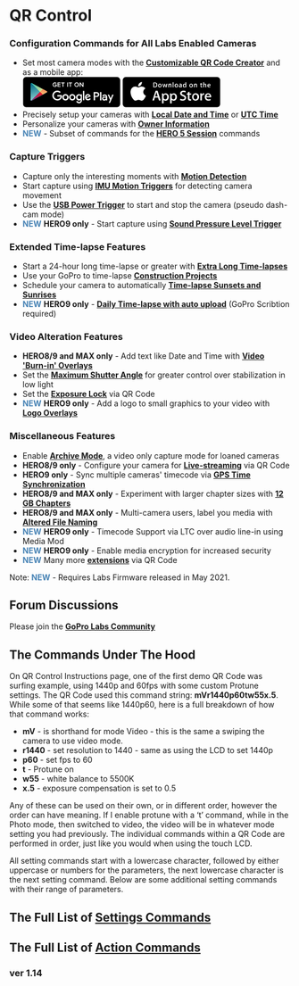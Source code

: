 # QR Control

### Configuration Commands for All Labs Enabled Cameras
* Set most camera modes with the [**Customizable QR Code Creator**](./custom)
and as a mobile app:<br>
[![google play](google-play-823.png)](https://play.google.com/store/apps/details?id=com.miscdata.qrcontrol)
[![apple app store](apple-store-823.png)](https://apps.apple.com/us/app/gopro-app/id1518134202)
* Precisely setup your cameras with [**Local Date and Time**](./precisiontime) or [**UTC Time**](./precisiontime_utc)
* Personalize your cameras with [**Owner Information**](./owner)
* <span style="color:steelblue">**NEW**</span> - Subset of commands for the [**HERO 5 Session**](./session5) commands

### Capture Triggers 
* Capture only the interesting moments with [**Motion Detection**](./motion)
* Start capture using [**IMU Motion Triggers**](./imutrigger) for detecting camera movement
* Use the [**USB Power Trigger**](./usb) to start and stop the camera (pseudo dash-cam mode)
* <span style="color:steelblue">**NEW**</span> **HERO9 only** - Start capture using [**Sound Pressure Level Trigger**](./spltrigger)

### Extended Time-lapse Features
* Start a 24-hour long time-lapse or greater with [**Extra Long Time-lapses**](./longtimelapse)
* Use your GoPro to time-lapse [**Construction Projects**](./construction)
* Schedule your camera to automatically [**Time-lapse Sunsets and Sunrises**](./solartimelapse)
* <span style="color:steelblue">**NEW**</span> **HERO9 only** - [**Daily Time-lapse with auto upload**](./dailytl) (GoPro Scribtion required)

### Video Alteration Features
* **HERO8/9 and MAX only** - Add text like Date and Time with [**Video 'Burn-in' Overlays**](./overlays)
* Set the [**Maximum Shutter Angle**](./maxshut) for greater control over stabilization in low light
* Set the [**Exposure Lock**](./explock) via QR Code
* <span style="color:steelblue">**NEW**</span> **HERO9 only** - Add a logo to small graphics to your video with [**Logo Overlays**](./logo)

### Miscellaneous Features
* Enable [**Archive Mode**](./archive), a video only capture mode for loaned cameras 
* **HERO8/9 only** - Configure your camera for [**Live-streaming**](./rtmp) via QR Code
* **HERO9 only** - Sync multiple cameras' timecode via [**GPS Time Synchronization**](./gpssync)
* **HERO8/9 and MAX only** - Experiment with larger chapter sizes with [**12 GB Chapters**](./chapters)
* **HERO8/9 and MAX only** - Multi-camera users, label you media with [**Altered File Naming**](./basename)
* <span style="color:steelblue">**NEW**</span> **HERO9 only** - Timecode Support via LTC over audio line-in using Media Mod 
* <span style="color:steelblue">**NEW**</span> **HERO9 only** - Enable media encryption for increased security
* <span style="color:steelblue">**NEW**</span> Many more [**extensions**](./extensions) via QR Code

Note: <span style="color:steelblue">**NEW**</span> - Requires Labs Firmware released in May 2021.

## Forum Discussions 

Please join the [**GoPro Labs Community**](https://community.gopro.com/t5/GoPro-Labs/bd-p/GoProLabs)

## The Commands Under The Hood 

On QR Control Instructions page, one of the first demo QR Code was surfing example, using 1440p and 60fps with some custom Protune settings. The QR Code used this command string: **mVr1440p60tw55x.5**. While some of that seems like 1440p60, here is a full breakdown of how that command works:

* **mV** - is shorthand for mode Video - this is the same a swiping the camera to use video mode.
* **r1440** - set resolution to 1440 - same as using the LCD to set 1440p
* **p60** - set fps to 60 
* **t** - Protune on
* **w55** - white balance to 5500K
* **x.5** - exposure compensation is set to 0.5
  
Any of these can be used on their own, or in different order, however the order can have meaning.  If I enable protune with a ‘t’ command, while in the Photo mode, then switched to video, the video will be in whatever mode setting you had previously. The individual commands within a QR Code are performed in order, just like you would when using the touch LCD.

All setting commands start with a lowercase character, followed by either uppercase or numbers for the parameters, the next lowercase character is the next setting command. Below are some additional setting commands with their range of parameters.

## The Full List of [**Settings Commands**](./settings)

## The Full List of [**Action Commands**](./actions)


### ver 1.14
